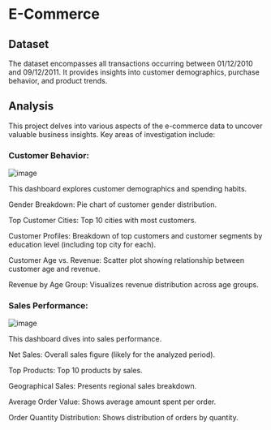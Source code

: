 # E-Commerce 
## Dataset

The dataset encompasses all transactions occurring between 01/12/2010 and 09/12/2011. It provides insights into customer demographics, purchase behavior, and product trends.

## Analysis

This project delves into various aspects of the e-commerce data to uncover valuable business insights. Key areas of investigation include:

### Customer Behavior:
![image](https://github.com/nohamhmd/E-Commerce-Tableau-/assets/156810723/25467301-4df4-42ab-b388-7477c035524e)

This dashboard explores customer demographics and spending habits.

Gender Breakdown: Pie chart of customer gender distribution.

Top Customer Cities: Top 10 cities with most customers.

Customer Profiles: Breakdown of top customers and customer segments by education level (including top city for each).

Customer Age vs. Revenue: Scatter plot showing relationship between customer age and revenue.

Revenue by Age Group: Visualizes revenue distribution across age groups.

### Sales Performance:
![image](https://github.com/nohamhmd/E-Commerce-Tableau-/assets/156810723/88490663-fdf1-4299-9c0a-15ffbad7321e)

This dashboard dives into sales performance.

Net Sales: Overall sales figure (likely for the analyzed period).

Top Products: Top 10 products by sales.

Geographical Sales: Presents regional sales breakdown.

Average Order Value: Shows average amount spent per order.

Order Quantity Distribution: Shows distribution of orders by quantity.
